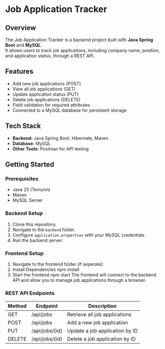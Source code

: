 # Job Application Tracker

## Overview
The Job Application Tracker is a backend project built with **Java Spring Boot** and **MySQL**.  
It allows users to track job applications, including company name, position, and application status, through a REST API.

## Features
- Add new job applications (POST)
- View all job applications (GET)
- Update application status (PUT)
- Delete job applications (DELETE)
- Field validation for required attributes
- Connected to a MySQL database for persistent storage

## Tech Stack
- **Backend:** Java Spring Boot, Hibernate, Maven  
- **Database:** MySQL  
- **Other Tools:** Postman for API testing

## Getting Started

### Prerequisites
- Java 25 (Temurin)  
- Maven  
- MySQL Server

### Backend Setup
1. Clone this repository.
2. Navigate to the `backend` folder.
3. Configure `application.properties` with your MySQL credentials.
4. Run the backend server:

### Frontend Setup
1. Navigate to the frontend folder (if seperate):
2. Install Dependencies
   npm install
3. Start the frontend
   npm start
The frontend will connect to the backend API and allow you to manage job applications through a browser.

### REST API Endpoints
| Method | Endpoint       | Description                     |
|--------|----------------|---------------------------------|
| GET    | /api/jobs      | Retrieve all job applications   |
| POST   | /api/jobs      | Add a new job application       |
| PUT    | /api/jobs/{id} | Update a job application by ID  |
| DELETE | /api/jobs/{id} | Delete a job application by ID  |

